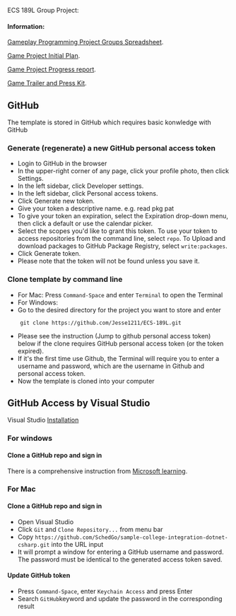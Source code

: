ECS 189L Group Project:

#### Information:
[Gameplay Programming Project Groups Spreadsheet](https://docs.google.com/spreadsheets/d/1OUz9atsn2HAFm9Wa97dMX5Q5Pg5Whuir-C6jLmuWleM/edit#gid=0).

[Game Project Initial Plan](https://github.com/Jesse1211/ECS-189L/blob/main/InitPlan.md).

[Game Project Progress report](https://github.com/Jesse1211/ECS-189L/blob/main/ProgressReport.md).

[Game Trailer and Press Kit](https://docs.google.com/document/d/1eE_IGRv6Os1QEapPc-oXWKw6kwcKxbdPbvuBu-scxC8/edit).

### 



## GitHub

The template is stored in GitHub which requires basic konwledge with GitHub

### Generate (regenerate) a new GitHub personal access token

- Login to GitHub in the browser
- In the upper-right corner of any page, click your profile photo, then click Settings.
- In the left sidebar, click Developer settings.
- In the left sidebar, click Personal access tokens.
- Click Generate new token.
- Give your token a descriptive name. e.g. read pkg pat
- To give your token an expiration, select the Expiration drop-down menu, then click a default or use the calendar picker.
- Select the scopes you'd like to grant this token. To use your token to access repositories from the command line, select `repo`. To Upload and download packages to GitHub Package Registry, select ``write:packages``. 
- Click Generate token.
- Please note that the token will not be found unless you save it. 

### Clone template by command line

- For Mac: Press `Command-Space` and enter `Terminal` to open the Terminal
- For Windows: 
- Go to the desired directory for the project you want to store and enter
```
    git clone https://github.com/Jesse1211/ECS-189L.git
```
- Please see the instruction (Jump to github personal access token) below if the clone requires GitHub personal access token (or the token expired).
- If it's the first time use Github, the Terminal will require you to enter a username and password, which are the username in Github and personal access token. 
- Now the template is cloned into your computer

## GitHub Access by Visual Studio

Visual Studio [Installation](https://visualstudio.microsoft.com/downloads/)

### For windows
#### Clone a GitHub repo and sign in
There is a comprehensive instruction from [Microsoft learning](
https://learn.microsoft.com/en-us/visualstudio/version-control/git-clone-repository?view=vs-2022).

### For Mac
#### Clone a GitHub repo and sign in
- Open Visual Studio
- Click ``Git`` and ``Clone Repository...`` from menu bar
- Copy `https://github.com/SchedGo/sample-college-integration-dotnet-csharp.git` into the URL input
- It will prompt a window for entering a GitHub username and password. The password must be identical to the generated access token saved. 

#### Update GitHub token
- Press ``Command-Space``, enter ``Keychain Access`` and press Enter
- Search ``GitHub``keyword and update the password in the corresponding result

